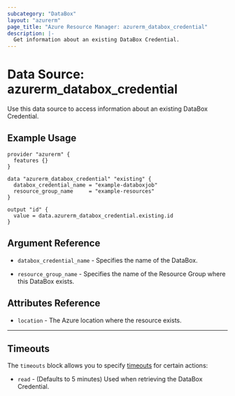 ```yaml
---
subcategory: "DataBox"
layout: "azurerm"
page_title: "Azure Resource Manager: azurerm_databox_credential"
description: |-
  Get information about an existing DataBox Credential.
---
```


# Data Source: azurerm_databox_credential

Use this data source to access information about an existing DataBox Credential.

## Example Usage

```hcl
provider "azurerm" {
  features {}
}

data "azurerm_databox_credential" "existing" {
  databox_credential_name = "example-databoxjob"
  resource_group_name     = "example-resources"
}

output "id" {
  value = data.azurerm_databox_credential.existing.id
}
```

## Argument Reference

* `databox_credential_name` - Specifies the name of the DataBox.

* `resource_group_name` - Specifies the name of the Resource Group where this DataBox exists.

## Attributes Reference

* `location` - The Azure location where the resource exists.

---

## Timeouts

The `timeouts` block allows you to specify [timeouts](https://www.terraform.io/docs/configuration/resources.html#timeouts) for certain actions:

* `read` - (Defaults to 5 minutes) Used when retrieving the DataBox Credential.
